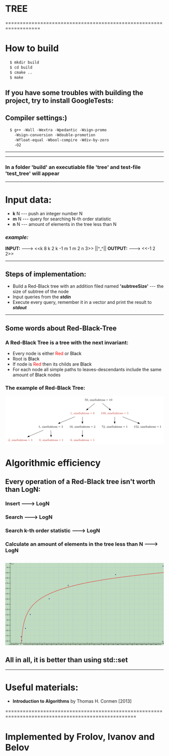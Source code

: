 # TREE
==================================================================
# How to build 
```
  $ mkdir build
  $ cd build
  $ cmake ..
  $ make
```
## If you have some troubles with building the project, try to install GoogleTests:

## Compiler settings:)
```
  $ g++ -Wall -Wextra -Wpedantic -Wsign-promo 
    -Wsign-conversion -Wdouble-promotion
    -Wfloat-equal -Wbool-compire -Wdiv-by-zero
    -O2 
```
---
---
### In a folder 'build' an executiable file 'tree' and  test-file 'test_tree' will appear
---
# Input data: 
* **k** N --- push an integer number N
* **m** N --- query for searching N-th order statistic
* **n** N --- amount of elements in the tree less than N
### ***example:*** 
**INPUT:** ---> <<k 8 k 2 k -1 m 1 m 2 n 3>> ||^_^|| **OUTPUT:** ---> <<-1 2 2>>

--- 

## Steps of implementation:
* Build a Red-Black tree with an addition filed named **'subtreeSize'** --- the size of subtree of the node
* Input queries from the ***stdin***
* Execute every query, remember it in a vector and print the   result to ***stdout***  
---
## Some words about Red-Black-Tree
### A Red-Black Tree is a tree with the next invariant:
* Every node is either <H style="background:#FFFFFF"> <span style="color:#FF0000">Red</span></H> or <H style="background:#FFFFFF"> <span style="color:#000000">Black</span></H>
* Root is <H style="background:#FFFFFF"> <span style="color:#000000">Black</span></H>
* If node is <H style="background:#FFFFFF"> <span style="color:#FF0000">Red</span></H> then its childs are <H style="background:#FFFFFF"> <span style="color:#000000">Black</span></H>
* For each node all simple paths to leaves-descendants include the same amount of <H style="background:#FFFFFF"> <span style="color:#000000">Black</span></H> nodes
### The example of Red-Black Tree: 
![Screenshot](pics/rbtree.png)
# Algorithmic efficiency
## Every operation of a Red-Black tree isn't worth than LogN:
### Insert ---> LogN
### Search ---> LogN
### Search k-th order statistic ---> LogN
### Calculate an amount of elements in the tree less than N ---> LogN
![Screenshot](pics/log.png)
---
## All in all, it is better than using std::set
---
# Useful materials: 
*  **Introduction to Algorithms** by Thomas H. Cormen [2013]

===================================================================================================
# Implemented by Frolov, Ivanov and Belov